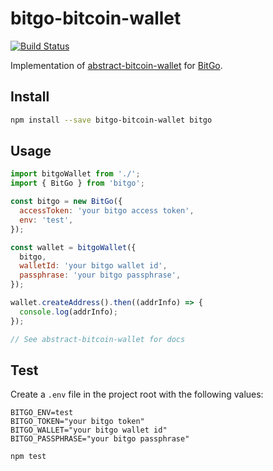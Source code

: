 # bitgo-bitcoin-wallet

[![Build Status](https://travis-ci.org/olalonde/bitgo-bitcoin-wallet.svg)](https://travis-ci.org/olalonde/bitgo-bitcoin-wallet)

Implementation of [abstract-bitcoin-wallet](https://github.com/olalonde/abstract-bitcoin-wallet) for [BitGo](https://www.bitgo.com/api/?javascript).

## Install

```bash
npm install --save bitgo-bitcoin-wallet bitgo
```

## Usage

```javascript
import bitgoWallet from './';
import { BitGo } from 'bitgo';

const bitgo = new BitGo({
  accessToken: 'your bitgo access token',
  env: 'test',
});

const wallet = bitgoWallet({
  bitgo,
  walletId: 'your bitgo wallet id',
  passphrase: 'your bitgo passphrase',
});

wallet.createAddress().then((addrInfo) => {
  console.log(addrInfo);
});

// See abstract-bitcoin-wallet for docs
```


## Test

Create a `.env` file in the project root with the following values:

```env
BITGO_ENV=test
BITGO_TOKEN="your bitgo token"
BITGO_WALLET="your bitgo wallet id"
BITGO_PASSPHRASE="your bitgo passphrase"
```

```bash
npm test
```
